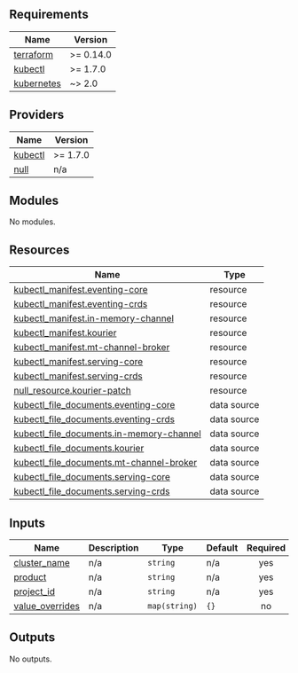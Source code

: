 <!-- BEGIN_TF_DOCS -->
## Requirements

| Name | Version |
|------|---------|
| <a name="requirement_terraform"></a> [terraform](#requirement\_terraform) | >= 0.14.0 |
| <a name="requirement_kubectl"></a> [kubectl](#requirement\_kubectl) | >= 1.7.0 |
| <a name="requirement_kubernetes"></a> [kubernetes](#requirement\_kubernetes) | ~> 2.0 |

## Providers

| Name | Version |
|------|---------|
| <a name="provider_kubectl"></a> [kubectl](#provider\_kubectl) | >= 1.7.0 |
| <a name="provider_null"></a> [null](#provider\_null) | n/a |

## Modules

No modules.

## Resources

| Name | Type |
|------|------|
| [kubectl_manifest.eventing-core](https://registry.terraform.io/providers/gavinbunney/kubectl/latest/docs/resources/manifest) | resource |
| [kubectl_manifest.eventing-crds](https://registry.terraform.io/providers/gavinbunney/kubectl/latest/docs/resources/manifest) | resource |
| [kubectl_manifest.in-memory-channel](https://registry.terraform.io/providers/gavinbunney/kubectl/latest/docs/resources/manifest) | resource |
| [kubectl_manifest.kourier](https://registry.terraform.io/providers/gavinbunney/kubectl/latest/docs/resources/manifest) | resource |
| [kubectl_manifest.mt-channel-broker](https://registry.terraform.io/providers/gavinbunney/kubectl/latest/docs/resources/manifest) | resource |
| [kubectl_manifest.serving-core](https://registry.terraform.io/providers/gavinbunney/kubectl/latest/docs/resources/manifest) | resource |
| [kubectl_manifest.serving-crds](https://registry.terraform.io/providers/gavinbunney/kubectl/latest/docs/resources/manifest) | resource |
| [null_resource.kourier-patch](https://registry.terraform.io/providers/hashicorp/null/latest/docs/resources/resource) | resource |
| [kubectl_file_documents.eventing-core](https://registry.terraform.io/providers/gavinbunney/kubectl/latest/docs/data-sources/file_documents) | data source |
| [kubectl_file_documents.eventing-crds](https://registry.terraform.io/providers/gavinbunney/kubectl/latest/docs/data-sources/file_documents) | data source |
| [kubectl_file_documents.in-memory-channel](https://registry.terraform.io/providers/gavinbunney/kubectl/latest/docs/data-sources/file_documents) | data source |
| [kubectl_file_documents.kourier](https://registry.terraform.io/providers/gavinbunney/kubectl/latest/docs/data-sources/file_documents) | data source |
| [kubectl_file_documents.mt-channel-broker](https://registry.terraform.io/providers/gavinbunney/kubectl/latest/docs/data-sources/file_documents) | data source |
| [kubectl_file_documents.serving-core](https://registry.terraform.io/providers/gavinbunney/kubectl/latest/docs/data-sources/file_documents) | data source |
| [kubectl_file_documents.serving-crds](https://registry.terraform.io/providers/gavinbunney/kubectl/latest/docs/data-sources/file_documents) | data source |

## Inputs

| Name | Description | Type | Default | Required |
|------|-------------|------|---------|:--------:|
| <a name="input_cluster_name"></a> [cluster\_name](#input\_cluster\_name) | n/a | `string` | n/a | yes |
| <a name="input_product"></a> [product](#input\_product) | n/a | `string` | n/a | yes |
| <a name="input_project_id"></a> [project\_id](#input\_project\_id) | n/a | `string` | n/a | yes |
| <a name="input_value_overrides"></a> [value\_overrides](#input\_value\_overrides) | n/a | `map(string)` | `{}` | no |

## Outputs

No outputs.
<!-- END_TF_DOCS -->